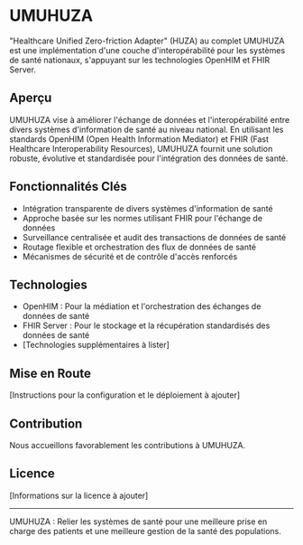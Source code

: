 # UMUHUZA

 "Healthcare Unified Zero-friction Adapter" (HUZA) au complet UMUHUZA est une implémentation d'une couche d'interopérabilité pour les systèmes de santé nationaux, s'appuyant sur les technologies OpenHIM et FHIR Server.

## Aperçu

UMUHUZA vise à améliorer l'échange de données et l'interopérabilité entre divers systèmes d'information de santé au niveau national. En utilisant les standards OpenHIM (Open Health Information Mediator) et FHIR (Fast Healthcare Interoperability Resources), UMUHUZA fournit une solution robuste, évolutive et standardisée pour l'intégration des données de santé.

## Fonctionnalités Clés

- Intégration transparente de divers systèmes d'information de santé
- Approche basée sur les normes utilisant FHIR pour l'échange de données
- Surveillance centralisée et audit des transactions de données de santé
- Routage flexible et orchestration des flux de données de santé
- Mécanismes de sécurité et de contrôle d'accès renforcés

## Technologies

- OpenHIM : Pour la médiation et l'orchestration des échanges de données de santé
- FHIR Server : Pour le stockage et la récupération standardisés des données de santé
- [Technologies supplémentaires à lister]

## Mise en Route

[Instructions pour la configuration et le déploiement à ajouter]

## Contribution

Nous accueillons favorablement les contributions à UMUHUZA.

## Licence

[Informations sur la licence à ajouter]

---

UMUHUZA : Relier les systèmes de santé pour une meilleure prise en charge des patients et une meilleure gestion de la santé des populations.

